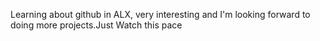 Learning about github in ALX, very interesting and I'm looking forward to doing more projects.Just Watch this pace